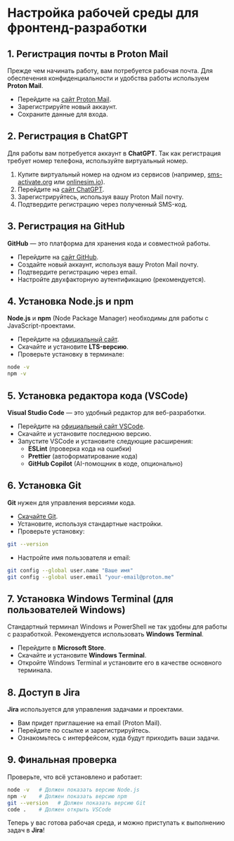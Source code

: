 # Настройка рабочей среды для фронтенд-разработки

## 1. Регистрация почты в Proton Mail

Прежде чем начинать работу, вам потребуется рабочая почта. Для обеспечения конфиденциальности и удобства работы используем **Proton Mail**.

- Перейдите на [сайт Proton Mail](https://proton.me/mail).
- Зарегистрируйте новый аккаунт.
- Сохраните данные для входа.

## 2. Регистрация в ChatGPT

Для работы вам потребуется аккаунт в **ChatGPT**. Так как регистрация требует номер телефона, используйте виртуальный номер.

1. Купите виртуальный номер на одном из сервисов (например, [sms-activate.org](https://sms-activate.org) или [onlinesim.io](https://onlinesim.io)).
2. Перейдите на [сайт ChatGPT](https://openai.com/chatgpt).
3. Зарегистрируйтесь, используя вашу Proton Mail почту.
4. Подтвердите регистрацию через полученный SMS-код.

## 3. Регистрация на GitHub

**GitHub** — это платформа для хранения кода и совместной работы.

- Перейдите на [сайт GitHub](https://github.com/).
- Создайте новый аккаунт, используя вашу Proton Mail почту.
- Подтвердите регистрацию через email.
- Настройте двухфакторную аутентификацию (рекомендуется).

## 4. Установка Node.js и npm

**Node.js** и **npm** (Node Package Manager) необходимы для работы с JavaScript-проектами.

- Перейдите на [официальный сайт](https://nodejs.org/).
- Скачайте и установите **LTS-версию**.
- Проверьте установку в терминале:

```sh
node -v
npm -v
```

## 5. Установка редактора кода (VSCode)

**Visual Studio Code** — это удобный редактор для веб-разработки.

- Перейдите на [официальный сайт VSCode](https://code.visualstudio.com/).
- Скачайте и установите последнюю версию.
- Запустите VSCode и установите следующие расширения:
  - **ESLint** (проверка кода на ошибки)
  - **Prettier** (автоформатирование кода)
  - **GitHub Copilot** (AI-помощник в коде, опционально)

## 6. Установка Git

**Git** нужен для управления версиями кода.

- [Скачайте Git](https://git-scm.com/downloads).
- Установите, используя стандартные настройки.
- Проверьте установку:

```sh
git --version
```

- Настройте имя пользователя и email:

```sh
git config --global user.name "Ваше имя"
git config --global user.email "your-email@proton.me"
```

## 7. Установка Windows Terminal (для пользователей Windows)

Стандартный терминал Windows и PowerShell не так удобны для работы с разработкой. Рекомендуется использовать **Windows Terminal**.

- Перейдите в **Microsoft Store**.
- Скачайте и установите **Windows Terminal**.
- Откройте Windows Terminal и установите его в качестве основного терминала.

## 8. Доступ в Jira

**Jira** используется для управления задачами и проектами.

- Вам придет приглашение на email (Proton Mail).
- Перейдите по ссылке и зарегистрируйтесь.
- Ознакомьтесь с интерфейсом, куда будут приходить ваши задачи.

## 9. Финальная проверка

Проверьте, что всё установлено и работает:

```sh
node -v   # Должен показать версию Node.js
npm -v    # Должен показать версию npm
git --version   # Должен показать версию Git
code .    # Должен открыть VSCode
```

Теперь у вас готова рабочая среда, и можно приступать к выполнению задач в **Jira**!

